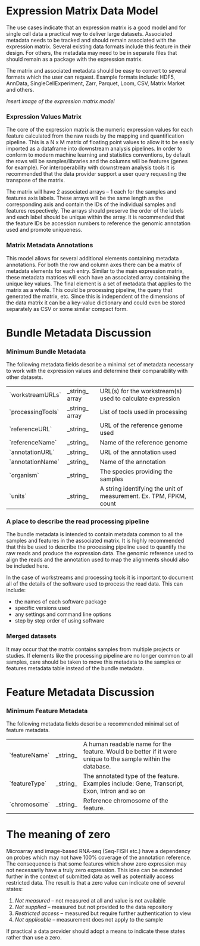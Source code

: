 # Expression Matrix Data Model

The use cases indicate that an expression matrix is a good model and for single cell data a practical way to deliver large datasets.  Associated metadata needs to be tracked and should remain associated with the expression matrix.  Several existing data formats include this feature in their design.  For others, the metadata may need to be in separate files that should remain as a package with the expression matrix.

The matrix and associated metadata should be easy to convert to several formats which the user can request.  Example formats include: HDF5, AnnData, SingleCellExperiment, Zarr, Parquet, Loom, CSV, Matrix Market and others.

_Insert image of the expression matrix model_

### Expression Values Matrix

The core of the expression matrix is the numeric expression values for each feature calculated from the raw reads by the mapping and quantification pipeline.  This is a N x M matrix of floating point values to allow it to be easily imported as a dataframe into downstream analysis pipelines.  In order to conform to modern machine learning and statistics conventions, by default the rows will be samples/libraries and the columns will be features (genes for example).  For interoperability with downstream analysis tools it is recommended that the data provider support a user query requesting the transpose of the matrix.

The matrix will have 2 associated arrays – 1 each for the samples and features axis labels.  These arrays will be the same length as the corresponding axis and contain the IDs of the individual samples and features respectively.  The arrays should preserve the order of the labels and each label should be unique within the array.  It is recommended that the feature IDs be accession numbers to reference the genomic annotation used and promote uniqueness.

### Matrix Metadata Annotations

This model allows for several additional elements containing metadata annotations.  For both the row and column axes there can be a matrix of metadata elements for each entry.  Similar to the main expression matrix, these metadata matrices will each have an associated array containing the unique key values.  The final element is a set of metadata that applies to the matrix as a whole.  This could be processing pipeline, the query that generated the matrix, etc.  Since this is independent of the dimensions of the data matrix it can be a key-value dictionary and could even be stored separately as CSV or some similar compact form.

# Bundle Metadata Discussion

### Minimum Bundle Metadata

The following metadata fields describe a minimal set of metadata necessary to work with the expression values and determine their comparability with other datasets.

<table>
<tr markdown="block"><td>
`workstreamURLs`
</td><td>
_string_ array
</td><td>
URL(s) for the workstream(s) used to calculate expression
</td></tr>
<tr markdown="block"><td>
`processingTools`
</td><td>
_string_ array
</td><td>
List of tools used in processing
</td></tr>
<tr markdown="block"><td>
`referenceURL`
</td><td>
_string_
</td><td>
URL of the reference genome used
</td></tr>
<tr markdown="block"><td>
`referenceName`
</td><td>
_string_
</td><td>
Name of the reference genome
</td></tr>
<tr markdown="block"><td>
`annotationURL`
</td><td>
_string_
</td><td>
URL of the annotation used
</td></tr>
<tr markdown="block"><td>
`annotationName`
</td><td>
_string_
</td><td>
Name of the annotation
</td></tr>
<tr markdown="block"><td>
`organism`
</td><td>
_string_
</td><td>
The species providing the samples
</td></tr>
<tr markdown="block"><td>
`units`
</td><td>
_string_
</td><td>
A string identifying the unit of measurement.  Ex. TPM, FPKM, count
</td></tr>
</table>

### A place to describe the read processing pipeline

The bundle metadata is intended to contain metadata common to all the samples and features in the associated matrix.  It is highly recommended that this be used to describe the processing pipeline used to quantify the raw reads and produce the expression data.  The genomic reference used to align the reads and the annotation used to map the alignments should also be included here.

In the case of workstreams and processing tools it is important to document all of the details of the software used to process the read data.  This can include:

* the names of each software package
* specific versions used
* any settings and command line options
* step by step order of using software

### Merged datasets

It may occur that the matrix contains samples from multiple projects or studies.  If elements like the processing pipeline are no longer common to all samples, care should be taken to move this metadata to the samples or features metadata table instead of the bundle metadata.

# Feature Metadata Discussion

### Minimum Feature Metadata

The following metadata fields describe a recommended minimal set of feature metadata.

<table>
<tr markdown="block"><td>
`featureName`
</td><td>
_string_
</td><td>
A human readable name for the feature. Would be better if it were unique to the sample within the database.
</td></tr>
<tr markdown="block"><td>
`featureType`
</td><td>
_string_
</td><td>
The annotated type of the feature.  Examples include: Gene, Transcript, Exon, Intron and so on
</td></tr>
<tr markdown="block"><td>
`chromosome`
</td><td>
_string_
</td><td>
Reference chromosome of the feature.
</td></tr>
</table>

# The meaning of zero

Microarray and image-based RNA-seq (Seq-FISH etc.) have a dependency on probes which may not have 100% coverage of the annotation reference.  The consequence is that some features which show zero expression may not necessarily have a truly zero expression.  This idea can be extended further in the context of submitted data as well as potentially access restricted data.  The result is that a zero value can indicate one of several states:

1. _Not measured_ – not measured at all and value is not available
2. _Not supplied_ – measured but not provided to the data repository
3. _Restricted access_ – measured but require further authentication to view
4. _Not applicable_ – measurement does not apply to the sample

If practical a data provider should adopt a means to indicate these states rather than use a zero.

